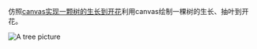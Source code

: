 仿照[canvas实现一颗树的生长到开花](https://blog.csdn.net/u010298576/article/details/76609244)利用canvas绘制一棵树的生长、抽叶到开花。

![A tree picture](https://github.com/truansy/canvasTree/blob/master/image/tree.png)
